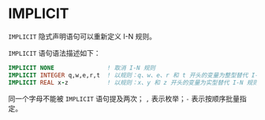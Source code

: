 
# IMPLICIT


`IMPLICIT` 隐式声明语句可以重新定义 I-N 规则。

`IMPLICIT` 语句语法描述如下：

```fortran
IMPLICIT NONE               ! 取消 I-N 规则
IMPLICIT INTEGER q,w,e,r,t  ! 以规则：q、w、e、r 和 t 开头的变量为整型替代 I-N 规则
IMPLICIT REAL x-z           ! 以规则：x、y 和 z 开头的变量为实型替代 I-N 规则
```

同一个字母不能被 `IMPLICIT` 语句提及两次；
`,` 表示枚举；`-` 表示按顺序批量指定。

